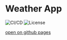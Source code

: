 # Weather App

![CI/CD](https://github.com/dimireme/normal-weather-app/workflows/deploy/badge.svg)
![License](https://img.shields.io/github/license/dimireme/normal-weather-app?)

[open on github pages](https://dimireme.github.io/normal-weather-app/)
